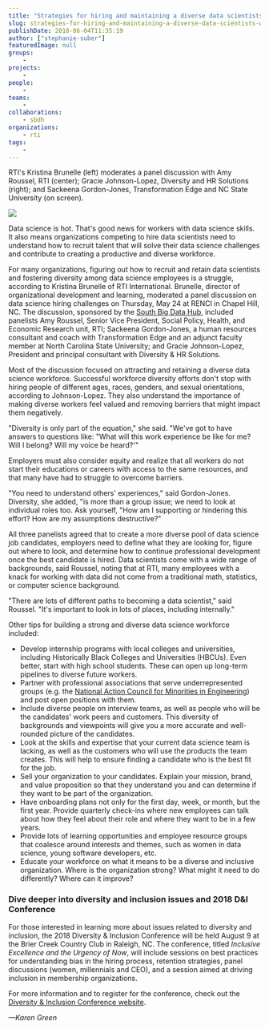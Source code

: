 ```yaml
---
title: "Strategies for hiring and maintaining a diverse data scientists workforce"
slug: strategies-for-hiring-and-maintaining-a-diverse-data-scientists-workforce
publishDate: 2018-06-04T11:35:19
author: ["stephanie-suber"]
featuredImage: null
groups:
    - 
projects:
    - 
people:
    - 
teams: 
    - 
collaborations:
    - sbdh
organizations:
    - rti
tags:
    - 
---
```


RTI's Kristina Brunelle (left) moderates a panel discussion with Amy Roussel, RTI (center); Gracie Johnson-Lopez, Diversity and HR Solutions (right); and Sackeena Gordon-Jones, Transformation Edge and NC State University (on screen).

![](https://renci.org/wp-content/uploads/2018/06/IMG_1356-1024x539.jpg)

Data science is hot. That's good news for workers with data science skills. It also means organizations competing to hire data scientists need to understand how to recruit talent that will solve their data science challenges and contribute to creating a productive and diverse workforce.

For many organizations, figuring out how to recruit and retain data scientists and fostering diversity among data science employees is a struggle, according to Kristina Brunelle of RTI International. Brunelle, director of organizational development and learning, moderated a panel discussion on data science hiring challenges on Thursday, May 24 at RENCI in Chapel Hill, NC. The discussion, sponsored by the [South Big Data Hub](https://southbigdatahub.org/), included panelists Amy Roussel, Senior Vice President, Social Policy, Health, and Economic Research unit, RTI; Sackeena Gordon-Jones, a human resources consultant and coach with Transformation Edge and an adjunct faculty member at North Carolina State University; and Gracie Johnson-Lopez, President and principal consultant with Diversity & HR Solutions.

Most of the discussion focused on attracting and retaining a diverse data science workforce. Successful workforce diversity efforts don't stop with hiring people of different ages, races, genders, and sexual orientations, according to Johnson-Lopez. They also understand the importance of making diverse workers feel valued and removing barriers that might impact them negatively.

"Diversity is only part of the equation," she said. "We've got to have answers to questions like: "What will this work experience be like for me? Will I belong? Will my voice be heard?'"

Employers must also consider equity and realize that all workers do not start their educations or careers with access to the same resources, and that many have had to struggle to overcome barriers.

"You need to understand others' experiences," said Gordon-Jones. Diversity, she added, "is more than a group issue; we need to look at individual roles too. Ask yourself, "How am I supporting or hindering this effort? How are my assumptions destructive?"

All three panelists agreed that to create a more diverse pool of data science job candidates, employers need to define what they are looking for, figure out where to look, and determine how to continue professional development once the best candidate is hired. Data scientists come with a wide range of backgrounds, said Roussel, noting that at RTI, many employees with a knack for working with data did not come from a traditional math, statistics, or computer science background.

"There are lots of different paths to becoming a data scientist," said Roussel. "It's important to look in lots of places, including internally."

Other tips for building a strong and diverse data science workforce included:

- Develop internship programs with local colleges and universities, including Historically Black Colleges and Universities (HBCUs). Even better, start with high school students. These can open up long-term pipelines to diverse future workers.
- Partner with professional associations that serve underrepresented groups (e.g. the [National Action Council for Minorities in Engineering](http://www.nacme.org/about-us)) and post open positions with them.
- Include diverse people on interview teams, as well as people who will be the candidates' work peers and customers. This diversity of backgrounds and viewpoints will give you a more accurate and well-rounded picture of the candidates.
- Look at the skills and expertise that your current data science team is lacking, as well as the customers who will use the products the team creates. This will help to ensure finding a candidate who is the best fit for the job.
- Sell your organization to your candidates. Explain your mission, brand, and value proposition so that they understand you and can determine if they want to be part of the organization.
- Have onboarding plans not only for the first day, week, or month, but the first year. Provide quarterly check-ins where new employees can talk about how they feel about their role and where they want to be in a few years.
- Provide lots of learning opportunities and employee resource groups that coalesce around interests and themes, such as women in data science, young software developers, etc.
- Educate your workforce on what it means to be a diverse and inclusive organization. Where is the organization strong? What might it need to do differently? Where can it improve?

### Dive deeper into diversity and inclusion issues and 2018 D&I Conference

For those interested in learning more about issues related to diversity and inclusion, the 2018 Diversity & Inclusion Conference will be held August 9 at the Brier Creek Country Club in Raleigh, NC. The conference, titled _Inclusive Excellence and the Urgency of Now_, will include sessions on best practices for understanding bias in the hiring process, retention strategies, panel discussions (women, millennials and CEO), and a session aimed at driving inclusion in membership organizations.

For more information and to register for the conference, check out the [Diversity & Inclusion Conference website](https://diversityhrsolutions.com/).

_—Karen Green_
